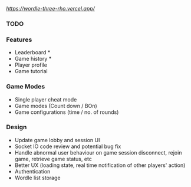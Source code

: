 _https://wordle-three-rho.vercel.app/_

### TODO

### Features
- Leaderboard *
- Game history *
- Player profile
- Game tutorial

### Game Modes
- Single player cheat mode
- Game modes (Count down / BOn)
- Game configurations (time / no. of rounds)

### Design
- Update game lobby and session UI
- Socket IO code review and potential bug fix
- Handle abnormal user behaviour on game session disconnect, rejoin game, retrieve game status, etc
- Better UX (loading state, real time notification of other players' action)
- Authentication
- Wordle list storage
